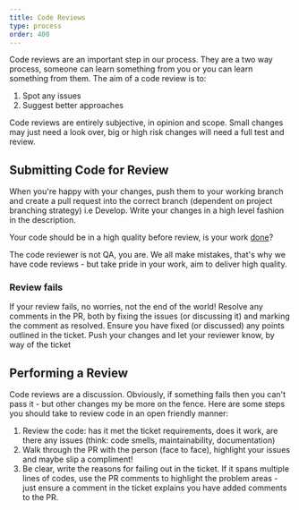 ```yaml
---
title: Code Reviews
type: process
order: 400
---
```


Code reviews are an important step in our process. They are a two way process, someone can learn something from you or you can learn something from them. The aim of a code review is to:

1. Spot any issues
2. Suggest better approaches

Code reviews are entirely subjective, in opinion and scope. Small changes may just need a look over, big or high risk changes will need a full test and review.

## Submitting Code for Review

When you're happy with your changes, push them to your working branch and create a pull request into the correct branch (dependent on project branching strategy) i.e Develop. Write your changes in a high level fashion in the description.

Your code should be in a high quality before review, is your work [done](/process/definition-of-done.html)?

The code reviewer is not QA, you are. We all make mistakes, that's why we have code reviews - but take pride in your work, aim to deliver high quality.

### Review fails

If your review fails, no worries, not the end of the world! Resolve any comments in the PR, both by fixing the issues (or discussing it) and marking the comment as resolved. Ensure you have fixed (or discussed) any points outlined in the ticket. Push your changes and let your reviewer know, by way of the ticket

## Performing a Review

Code reviews are a discussion. Obviously, if something fails then you can't pass it - but other changes my be more on the fence. Here are some steps you should take to review code in an open friendly manner:

1. Review the code: has it met the ticket requirements, does it work, are there any issues (think: code smells, maintainability, documentation)
2. Walk through the PR with the person (face to face), highlight your issues and maybe slip a compliment!
3. Be clear, write the reasons for failing out in the ticket. If it spans multiple lines of codes, use the PR comments to highlight the problem areas - just ensure a comment in the ticket explains you have added comments to the PR.